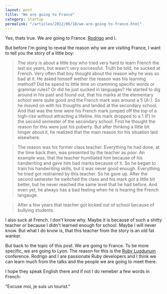 ```yaml
---
layout: post
title: "We are going to France"
category: startup
permalink: "/articles/2012/06/18/we-are-going-to-france.html"
---
```


Yes, thats true. We are going to France. [Rodrigo](http://rodrigohaenggi.com) and I. 

But before I'm going to reveal the reason why we are visiting France, I want to tell you the story of a little boy:

> The story is about a little boy who tried very hard to learn French the last six years, but wasn't very successful. Truth be told, he sucked at French.
Very often that boy thought about the reason why he was so bad at it. He asked himself wether the reason was his learning method? 
Did he spend to little time on cramming specific words or grammar rules? Or did he just sucked in languages?
He started to dig around in his past and found out, that his marks at the elementary school were quite good and the French mark was around a 5 (A-). So he moved on with his thoughts and landed at the
secondary school. And that was the time were his French mark jumped off the top of a high-rise without attracting a lifeline. His mark dropped to a 1 (F) in the second semester of the secondary school.
First he thought the reason for this were just his puberty. But after thinking a little bit longer about it, he realized that the main reason for his situation laid elsewhere.

> The reason was his former class teacher. Everything he had done, at the time back then, was presented by the teacher as poor. An example was, that the teacher humiliated him because of his 
handwriting and gave him bad marks because of it. 
So he began to train his handwriting skills, but it was never good enough. Everything he tried got restrained by this teacher. So he gave up.
After the second semester he switched the class and his mark got a little bit better, but he never reached the same level that he had before. 
And even yet, he always has a bad feeling when he is hearing the French langauge.

> After a few years that teacher got kicked out of school because of bullying students.

I also suck at French. I don't know why. Maybe it is because of such a shitty teacher or because I didn't learned enough for school. Maybe I will never know. But what I do know is, 
that this teacher from the story is an old fat wanker.

But back to the topic of this post. We are going to France. To be more specific, we are going to Lyon. The reason for this is the [Ruby Lugdunum](http://rulu.eu/) conference.
Rodrigo and I are passionate Ruby developers and I think we can learn much from the talks and the people we are going to meet there.

I hope they speak English there and if not I do remeber a few words in French: 

"Excuse moi, je suis un tourist."
